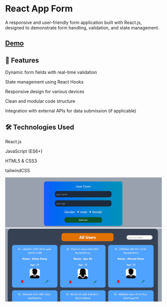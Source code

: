 # React App Form
A responsive and user-friendly form application built with React.js, designed to demonstrate form handling, validation, and state management.

## <a href="https://www.linkedin.com/posts/eslam-elwey_reactjs-webdevelopment-iti-activity-7324799030603972608-2bD_?utm_source=share&utm_medium=member_desktop&rcm=ACoAACl3P40BgyjeC9WVPCK-1m9RnqS_BGrQFkY">Demo</a>

## 🚀 Features
Dynamic form fields with real-time validation

State management using React Hooks

Responsive design for various devices

Clean and modular code structure

Integration with external APIs for data submission (if applicable)

## 🛠️ Technologies Used
React.js

JavaScript (ES6+)

HTML5 & CSS3

tailwindCSS

<img src ="./Demo1.jpg" alt = "image" />
<img src ="./Demo2.jpg" alt = "image" />